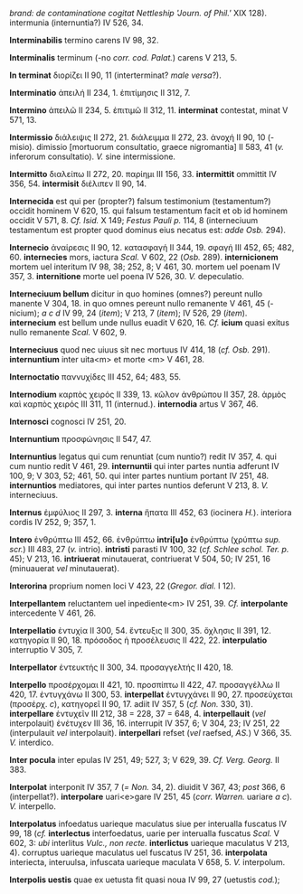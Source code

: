 *brand: de contaminatione cogitat Nettle­ship 'Journ. of Phil.'* XIX
128). intermunia (internuntia?) IV 526, 34.

**Interminabilis** termino carens IV 98, 32.

**Interminalis** terminum (-no *corr. cod. Palat.*) carens V 213, 5.

**In terminat** διορίζει II 90, 11 (interterminat? *male versa*?).

**Interminatio** ἀπειλή II 234, 1. ἐπιτίμησις II 312, 7.

**Intermino** ἀπειλῶ II 234, 5. ἐπιτιμῶ II 312, 11. **interminat**
contestat, minat V 571, 13.

**Intermissio** διάλειψις II 272, 21. διάλειμμα II 272, 23. ἀνοχή II 90,
10 (-misio). dimissio [mortuorum consultatio, graece nigromantia] II
583, 41 (*v.* inferorum consultatio). *V.* sine intermissione.

**Intermitto** διαλείπω II 272, 20. παρίημι III 156, 33. **intermittit**
ommittit IV 356, 54. **intermisit** διέλιπεν II 90, 14.

**Internecida** est qui per (propter?) falsum testimonium (testamentum?)
occidit hominem V 620, 15. qui falsum testamentum facit et ob id hominem
occidit V 571, 8. *Cf. Isid.* X 149; *Festus Pauli p.* 114, 8
(interneciuum testamentum est propter quod dominus eius necatus est:
*adde Osb.* 294).

**Internecio** ἀναίρεσις II 90, 12. κατασφαγή II 344, 19. σφαγή III 452,
65; 482, 60. **internecies** mors, iactura *Scal.* V 602, 22 (*Osb.*
289). **internicionem** mortem uel interitum IV 98, 38; 252, 8; V 461,
30. mortem uel poenam IV 357, 3. **internitione** morte uel poena IV
526, 30. *V.* depeculatio.

**Interneciuum bellum** dicitur in quo homines (omnes?) pereunt nullo
manente V 304, 18. in quo omnes pereunt nullo remanente V 461, 45
(-nicium); *a c d* IV 99, 24 (*item*); V 213, 7 (*item*); IV 526, 29
(*item*). **internecium** est bellum unde nullus euadit V 620, 16. *Cf.*
**icium** quasi exitus nullo remanente *Scal.* V 602, 9.

**Interneciuus** quod nec uiuus sit nec mortuus IV 414, 18 (*cf. Osb.*
291). **internuntium** inter uita\<m\> et morte \<m\> V 461, 28.

**Internoctatio** παννυχίδες III 452, 64; 483, 55.

**Internodium** καρπὸς χειρός II 339, 13. κῶλον ἀνθρώπου II 357, 28.
ἁρμὸς καὶ καρπὸς χειρός III 311, 11 (internud.). **internodia** artus V
367, 46.

**Internosci** cognosci IV 251, 20.

**Internuntium** προσφώνησις II 547, 47.

**Internuntius** legatus qui cum renun­tiat (cum nuntio?) redit IV 357,
4. qui cum nuntio redit V 461, 29. **inter­nuntii** qui inter partes
nuntia adferunt IV 100, 9; V 303, 52; 461, 50. qui inter partes nuntium
portant IV 251, 48. **internuntios** mediatores, qui inter partes
nuntios deferunt V 213, 8. *V.* interneciuus.

**Internus** ἐμφύλιος II 297, 3. **interna** ἥπατα III 452, 63 (iocinera
*H.*). interiora cordis IV 252, 9; 357, 1.

**Intero** ἐνθρύπτω III 452, 66. ἐνθρύπτω **intri[u]o** ἐνθρύπτω
(χρύπτω *sup. scr.*) III 483, 27 (*v.* intrio). **intristi** parasti IV
100, 32 (*cf. Schlee schol. Ter. p.* 45); V 213, 16. **intriuerat**
minutauerat, contriuerat V 504, 50; IV 251, 16 (minuauerat *vel*
minutauerat).

**Interorina** proprium nomen loci V 423, 22 (*Gregor. dial.* I 12).

**Interpellantem** reluctantem uel inpediente\<m\> IV 251, 39. *Cf.*
**interpolante** intercedente V 461, 26.

**Interpellatio** ἐντυχία II 300, 54. ἔντευξις II 300, 35. ὄχλησις II
391, 12. κατηγορία II 90, 18. πρόσοδος ἡ προσέλευσις II 422, 22.
**interpulatio** interruptio V 305, 7.

**Interpellator** ἐντευκτής II 300, 34. προσαγγελτής II 420, 18.

**Interpello** προσέρχομαι II 421, 10. προσπίπτω II 422, 47. προσαγγέλλω
II 420, 17. ἐντυγχάνω II 300, 53. **interpellat** ἐντυγχάνει II 90, 27.
προσεύχεται (προσέρχ. *c*), κατηγορεῖ II 90, 17. adiit IV 357, 5 (*cf.*
*Non.* 330, 31). **interpellare** ἐντυχεῖν III 212, 38 = 228, 37 = 648,
4. **interpellauit** (*vel* interpolauit) ἐνέτυχεν III 36, 16.
interrupit IV 357, 6; V 304, 23; IV 251, 22 (interpulauit *vel*
interpolauit). **interpellari** refset (*vel* raefsed, *AS.*) V 366, 35.
*V.* interdico.

**Inter pocula** inter epulas IV 251, 49; 527, 3; V 629, 39. *Cf. Verg.
Georg.* II 383.

**Interpolat** interponit IV 357, 7 (*= Non.* 34, 2). diuidit V 367, 43;
*post* 366, 6 (interpellat?). **interpolare** uari\<e\>gare IV 251, 45
(*corr. Warren.* uariare *a c*). *V.* interpello.

**Interpolatus** infoedatus uarieque maculatus siue per interualla
fuscatus IV 99, 18 (*cf.* **interlectus** interfoedatus, uarie per
interualla fuscatus *Scal.* V 602, 3: *ubi* interlitus *Vulc., non
recte.* **interlictus** uarieque maculatus V 213, 4). corruptus uarieque
maculatus uel fuscatus IV 251, 36. **interpolata** interiecta,
interuulsa, infuscata uarieque maculata V 658, 5. *V.* interpolum.

**Interpolis uestis** quae ex uetusta fit quasi noua IV 99, 27 (uetustis
*cod.*);
